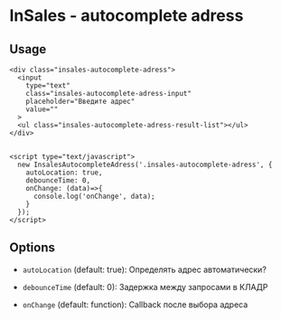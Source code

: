 # InSales - autocomplete adress

## Usage

```
<div class="insales-autocomplete-adress">
  <input
    type="text"
    class="insales-autocomplete-adress-input"
    placeholder="Введите адрес"
    value=""
  >
  <ul class="insales-autocomplete-adress-result-list"></ul>
</div>


<script type="text/javascript">
  new InsalesAutocompleteAdress('.insales-autocomplete-adress', {
    autoLocation: true,
    debounceTime: 0,
    onChange: (data)=>{
      console.log('onChange', data);
    }
  });
</script>
```

## Options

- `autoLocation` (default: true): Определять адрес автоматически?

- `debounceTime` (default: 0): Задержка между запросами в КЛАДР

- `onChange` (default: function): Callback после выбора адреса
